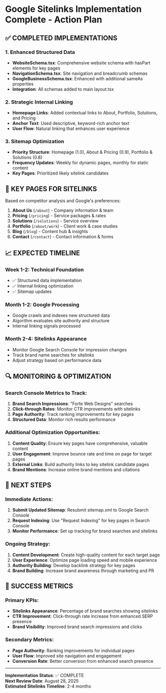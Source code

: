 # Google Sitelinks Implementation Complete - Action Plan

## ✅ COMPLETED IMPLEMENTATIONS

### 1. Enhanced Structured Data
- **WebsiteSchema.tsx**: Comprehensive website schema with hasPart elements for key pages
- **NavigationSchema.tsx**: Site navigation and breadcrumb schemas 
- **GoogleBusinessSchema.tsx**: Enhanced with additional sameAs properties
- **Integration**: All schemas added to main layout.tsx

### 2. Strategic Internal Linking
- **Homepage Links**: Added contextual links to About, Portfolio, Solutions, and Pricing
- **Anchor Text**: Used descriptive, keyword-rich anchor text
- **User Flow**: Natural linking that enhances user experience

### 3. Sitemap Optimization  
- **Priority Structure**: Homepage (1.0), About & Pricing (0.9), Portfolio & Solutions (0.8)
- **Frequency Updates**: Weekly for dynamic pages, monthly for static content
- **Key Pages**: Prioritized likely sitelink candidates

## 🎯 KEY PAGES FOR SITELINKS

Based on competitor analysis and Google's preferences:

1. **About Us** (`/about`) - Company information & team
2. **Pricing** (`/pricing`) - Service packages & rates  
3. **Solutions** (`/solutions`) - Service overview
4. **Portfolio** (`/about/work`) - Client work & case studies
5. **Blog** (`/blog`) - Content hub & insights
6. **Contact** (`/contact`) - Contact information & forms

## 📈 EXPECTED TIMELINE

### Week 1-2: Technical Foundation
- ✅ Structured data implementation
- ✅ Internal linking optimization
- ✅ Sitemap updates

### Month 1-2: Google Processing
- Google crawls and indexes new structured data
- Algorithm evaluates site authority and structure
- Internal linking signals processed

### Month 2-4: Sitelinks Appearance
- Monitor Google Search Console for impression changes
- Track brand name searches for sitelinks
- Adjust strategy based on performance data

## 🔍 MONITORING & OPTIMIZATION

### Search Console Metrics to Track:
1. **Brand Search Impressions**: "Forte Web Designs" searches
2. **Click-through Rates**: Monitor CTR improvements with sitelinks
3. **Page Authority**: Track ranking improvements for key pages
4. **Structured Data**: Monitor rich results performance

### Additional Optimization Opportunities:
1. **Content Quality**: Ensure key pages have comprehensive, valuable content
2. **User Engagement**: Improve bounce rate and time on page for target pages
3. **External Links**: Build authority links to key sitelink candidate pages
4. **Brand Mentions**: Increase online brand mentions and citations

## 🚀 NEXT STEPS

### Immediate Actions:
1. **Submit Updated Sitemap**: Resubmit sitemap.xml to Google Search Console
2. **Request Indexing**: Use "Request Indexing" for key pages in Search Console
3. **Monitor Performance**: Set up tracking for brand searches and sitelinks

### Ongoing Strategy:
1. **Content Development**: Create high-quality content for each target page
2. **User Experience**: Optimize page loading speed and mobile experience
3. **Authority Building**: Develop backlink strategy for key pages
4. **Brand Building**: Increase brand awareness through marketing and PR

## 🎯 SUCCESS METRICS

### Primary KPIs:
- **Sitelinks Appearance**: Percentage of brand searches showing sitelinks
- **CTR Improvement**: Click-through rate increase from enhanced SERP presence
- **Brand Visibility**: Improved brand search impressions and clicks

### Secondary Metrics:
- **Page Authority**: Ranking improvements for individual pages
- **User Flow**: Improved site navigation and engagement
- **Conversion Rate**: Better conversion from enhanced search presence

---

**Implementation Status**: ✅ COMPLETE  
**Next Review Date**: August 28, 2025  
**Estimated Sitelinks Timeline**: 2-4 months
